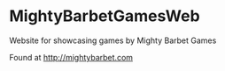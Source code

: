 # MightyBarbetGamesWeb
Website for showcasing games by Mighty Barbet Games

Found at http://mightybarbet.com
